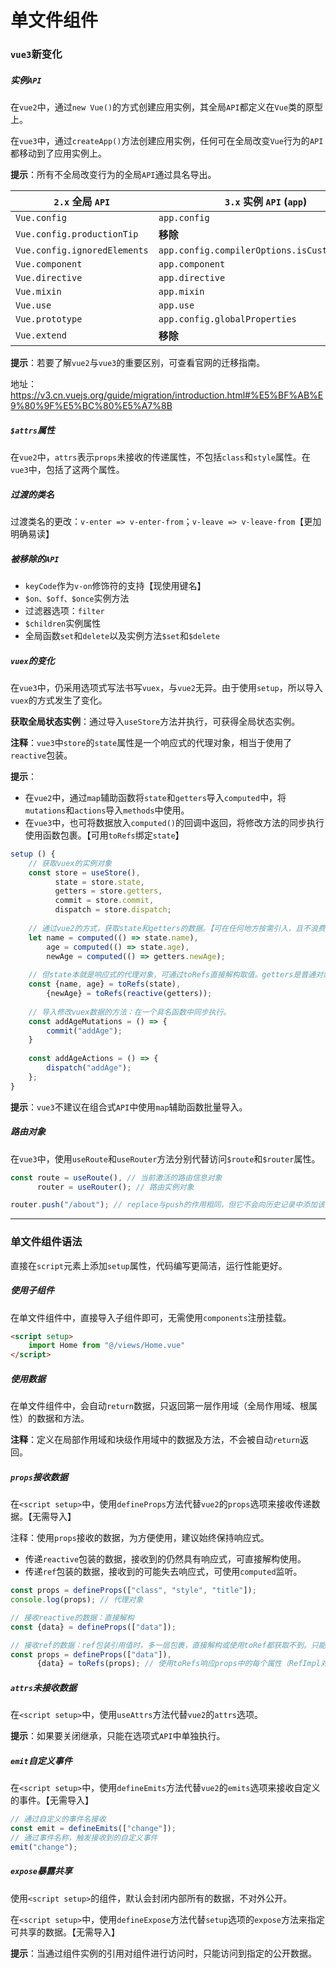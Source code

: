 # 单文件组件

### `vue3`新变化

##### 实例`API`

在`vue2`中，通过`new Vue()`的方式创建应用实例，其全局`API`都定义在`Vue`类的原型上。

在`vue3`中，通过`createApp()`方法创建应用实例，任何可在全局改变`Vue`行为的`API`都移动到了应用实例上。

**提示**：所有不全局改变行为的全局`API`通过具名导出。

| `2.x` 全局 `API`             | `3.x` 实例 `API` (`app`)                     |
| ---------------------------- | -------------------------------------------- |
| `Vue.config`                 | `app.config`                                 |
| `Vue.config.productionTip`   | **移除**                                     |
| `Vue.config.ignoredElements` | `app.config.compilerOptions.isCustomElement` |
| `Vue.component`              | `app.component`                              |
| `Vue.directive`              | `app.directive`                              |
| `Vue.mixin`                  | `app.mixin`                                  |
| `Vue.use`                    | `app.use`                                    |
| `Vue.prototype`              | `app.config.globalProperties`                |
| `Vue.extend`                 | **移除**                                     |

**提示**：若要了解`vue2`与`vue3`的重要区别，可查看官网的迁移指南。

地址：https://v3.cn.vuejs.org/guide/migration/introduction.html#%E5%BF%AB%E9%80%9F%E5%BC%80%E5%A7%8B



##### `$attrs`属性

在`vue2`中，`attrs`表示`props`未接收的传递属性，不包括`class`和`style`属性。在`vue3`中，包括了这两个属性。



##### 过渡的类名

过渡类名的更改：`v-enter => v-enter-from`；`v-leave => v-leave-from`【更加明确易读】



##### 被移除的`API`

- `keyCode`作为`v-on`修饰符的支持【现使用键名】
- `$on、$off、$once`实例方法
- 过滤器选项：`filter`
- `$children`实例属性
- 全局函数`set`和`delete`以及实例方法`$set`和`$delete`



##### `vuex`的变化

在`vue3`中，仍采用选项式写法书写`vuex`，与`vue2`无异。由于使用`setup`，所以导入`vuex`的方式发生了变化。

**获取全局状态实例**：通过导入`useStore`方法并执行，可获得全局状态实例。

**注释**：`vue3`中`store`的`state`属性是一个响应式的代理对象，相当于使用了`reactive`包装。

**提示**：

- 在`vue2`中，通过`map`辅助函数将`state`和`getters`导入`computed`中，将`mutations`和`actions`导入`methods`中使用。
- 在`vue3`中，也可将数据放入`computed()`的回调中返回，将修改方法的同步执行使用函数包裹。【可用`toRefs`绑定`state`】

```js
setup () {
    // 获取vuex的实例对象
    const store = useStore(),
          state = store.state,
          getters = store.getters,
          commit = store.commit,
          dispatch = store.dispatch;
    
    // 通过vue2的方式，获取state和getters的数据。【可在任何地方按需引入，且不浪费性能】
    let name = computed(() => state.name),
        age = computed(() => state.age),
        newAge = computed(() => getters.newAge);
    
    // 但state本就是响应式的代理对象，可通过toRefs直接解构取值。getters是普通对象，可先使用reactive包装。
    const {name, age} = toRefs(state),
        {newAge} = toRefs(reactive(getters)); 
    
    // 导入修改vuex数据的方法：在一个具名函数中同步执行。
    const addAgeMutations = () => {
        commit("addAge");
    }
    
    const addAgeActions = () => {
        dispatch("addAge");
    };
}
```

**提示**：`vue3`不建议在组合式`API`中使用`map`辅助函数批量导入。



##### 路由对象

在`vue3`中，使用`useRoute`和`useRouter`方法分别代替访问`$route`和`$router`属性。

```js
const route = useRoute(), // 当前激活的路由信息对象
      router = useRouter(); // 路由实例对象

router.push("/about"); // replace与push的作用相同，但它不会向历史记录中添加该条跳转的记录。
```

<hr>

### 单文件组件语法

直接在`script`元素上添加`setup`属性，代码编写更简洁，运行性能更好。



##### 使用子组件

在单文件组件中，直接导入子组件即可，无需使用`components`注册挂载。

```html
<script setup>
	import Home from "@/views/Home.vue"
</script>
```



##### 使用数据

在单文件组件中，会自动`return`数据，只返回第一层作用域（全局作用域、根属性）的数据和方法。

**注释**：定义在局部作用域和块级作用域中的数据及方法，不会被自动`return`返回。



##### `props`接收数据

在`<script setup>`中，使用`defineProps`方法代替`vue2`的`props`选项来接收传递数据。【无需导入】

注释：使用`props`接收的数据，为方便使用，建议始终保持响应式。

- 传递`reactive`包装的数据，接收到的仍然具有响应式，可直接解构使用。
- 传递`ref`包装的数据，接收到的可能失去响应式，可使用`computed`监听。

```js
const props = defineProps(["class", "style", "title"]);
console.log(props); // 代理对象

// 接收reactive的数据：直接解构
const {data} = defineProps(["data"]);

// 接收ref的数据：ref包装引用值时，多一层包裹，直接解构或使用toRef都获取不到。只能通过toRefs全部包装。
const props = defineProps(["data"]),
      {data} = toRefs(props); // 使用toRefs响应props中的每个属性（RefImpl对象）。
```



##### `attrs`未接收数据

在`<script setup>`中，使用`useAttrs`方法代替`vue2`的`attrs`选项。

**提示**：如果要关闭继承，只能在选项式`API`中单独执行。



##### `emit`自定义事件

在`<script setup>`中，使用`defineEmits`方法代替`vue2`的`emits`选项来接收自定义的事件。【无需导入】

```js
// 通过自定义的事件名接收
const emit = defineEmits(["change"]);
// 通过事件名称，触发接收到的自定义事件
emit("change");
```



##### `expose`暴露共享

使用`<script setup>`的组件，默认会封闭内部所有的数据，不对外公开。

在`<script setup>`中，使用`defineExpose`方法代替`setup`选项的`expose`方法来指定可共享的数据。【无需导入】

**提示**：当通过组件实例的引用对组件进行访问时，只能访问到指定的公开数据。

